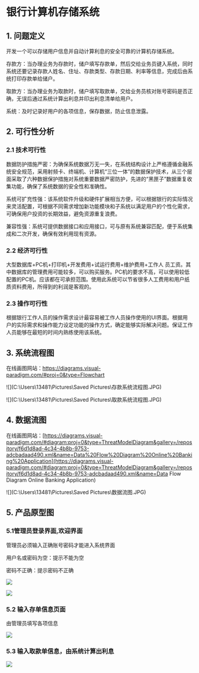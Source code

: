 # 银行计算机存储系统

## 1. 问题定义

开发一个可以存储用户信息并自动计算利息的安全可靠的计算机存储系统。

存款方：当办理业务为存款时，储户填写存款单，然后交给业务员键入系统，同时系统还要记录存款人姓名、住址、存款类型、存款日期、利率等信息，完成后由系统打印存款单给储户。

取款方：当办理业务为取款时，储户填写取款单，交给业务员核对账号密码是否正确，无误后通过系统计算出利息并印出利息清单给用户。

系统：及时记录好用户的各项信息，保存数据，防止信息泄露。

## 2. 可行性分析

### 2.1 技术可行性

数据防护措施严密：为确保系统数据万无一失，在系统结构设计上严格遵循金融系统安全规范，采用射频卡、终端机、计算机“三位一体”的数据保护技术，从三个层面采取了六种数据保护措施对系统重要数据严密防护，先进的“黑匣子”数据重复收集功能，确保了系统数据的安全性和准确性。

系统可扩充性强：该系统软件升级和硬件扩展相当方便，可以根据银行的实际情况来灵活配置，可根据不同需求增加新功能模块和子系统以满足用户的个性化需求，可确保用户投资的长期效益，避免资源重复浪费。 

兼容性强：系统可提供数据接口和应用接口，可与原有系统兼容匹配，便于系统集成和二次开发，确保有效利用现有资源。

### 2.2 经济可行性

大型数据库+PC机+打印机+开发费用+试运行费用+维护费用+工作人 员工资。其中数据库的管理费用可能较多，可以购买服务。PC机的要求不高，可以使用较低配置的PC机。应该都在可承担范围。使用此系统可以节省很多人工费用和用户纸质资料费用，所得到的利润是客观的。

### 2.3 操作可行性

根据银行工作人员的操作需求设计最容易被工作人员操作使用的UI界面。根据用户的实际需求和操作能力设定功能的操作方式，确定能够实际解决问题。保证工作人员能够在最短的时间内熟练使用该系统。



## 3. 系统流程图

在线画图网站：https://diagrams.visual-paradigm.com/#proj=0&type=Flowchart

![](C:\Users\13481\Pictures\Saved Pictures\存款系统流程图.JPG)



![](C:\Users\13481\Pictures\Saved Pictures\取款系统流程图.JPG)



## 4. 数据流图

在线画图网站：[https://diagrams.visual-paradigm.com/#diagram:proj=0&type=ThreatModelDiagram&gallery=/repository/f6d1d8ad-4c34-4b8b-9753-adcbadaad490.xml&name=Data%20Flow%20Diagram%20Online%20Banking%20Application](https://diagrams.visual-paradigm.com/#diagram:proj=0&type=ThreatModelDiagram&gallery=/repository/f6d1d8ad-4c34-4b8b-9753-adcbadaad490.xml&name=Data Flow Diagram Online Banking Application)

![](C:\Users\13481\Pictures\Saved Pictures\数据流图.JPG)

## 5. 产品原型图

### 5.1管理员登录界面,欢迎界面

管理员必须输入正确账号密码才能进入系统界面

用户名或密码为空：提示不能为空

密码不正确：提示密码不正确

![](C:\Users\13481\Desktop\银行计算机存储系统\images\login.png)

![](C:\Users\13481\Desktop\银行计算机存储系统\images\welcome.png)

### 5.2 输入存单信息页面

由管理员填写各项信息

![](C:\Users\13481\Desktop\银行计算机存储系统\images\cun.png)

### 5.3 输入取款单信息，由系统计算出利息

![](C:\Users\13481\Desktop\银行计算机存储系统\images\qu.png)